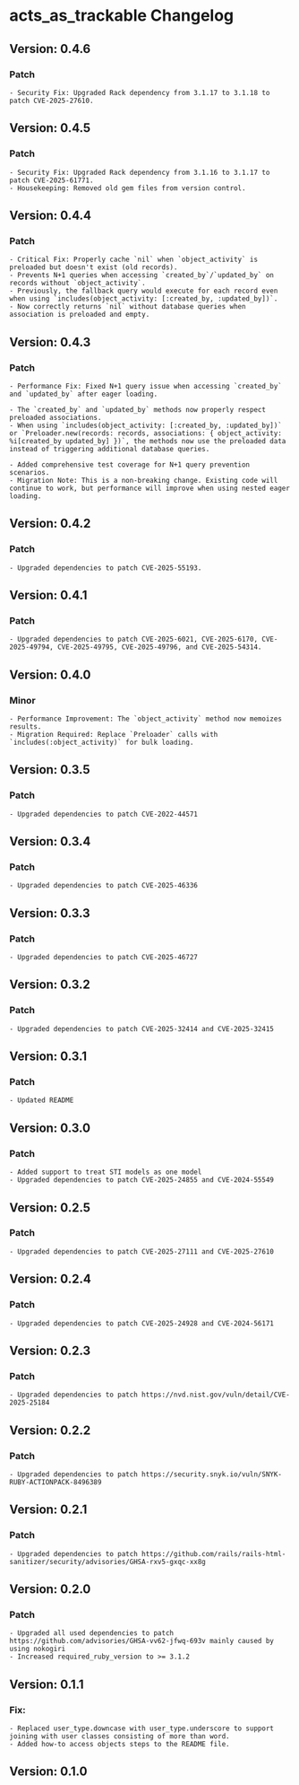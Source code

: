 # acts_as_trackable Changelog
## Version: 0.4.6
  ### Patch
    - Security Fix: Upgraded Rack dependency from 3.1.17 to 3.1.18 to patch CVE-2025-27610.

## Version: 0.4.5
  ### Patch
    - Security Fix: Upgraded Rack dependency from 3.1.16 to 3.1.17 to patch CVE-2025-61771.
    - Housekeeping: Removed old gem files from version control.

## Version: 0.4.4
  ### Patch
    - Critical Fix: Properly cache `nil` when `object_activity` is preloaded but doesn't exist (old records).
    - Prevents N+1 queries when accessing `created_by`/`updated_by` on records without `object_activity`.
    - Previously, the fallback query would execute for each record even when using `includes(object_activity: [:created_by, :updated_by])`.
    - Now correctly returns `nil` without database queries when association is preloaded and empty.

## Version: 0.4.3
  ### Patch
    - Performance Fix: Fixed N+1 query issue when accessing `created_by` and `updated_by` after eager loading.

    - The `created_by` and `updated_by` methods now properly respect preloaded associations.
    - When using `includes(object_activity: [:created_by, :updated_by])` or `Preloader.new(records: records, associations: { object_activity: %i[created_by updated_by] })`, the methods now use the preloaded data instead of triggering additional database queries.

    - Added comprehensive test coverage for N+1 query prevention scenarios.
    - Migration Note: This is a non-breaking change. Existing code will continue to work, but performance will improve when using nested eager loading.
## Version: 0.4.2
  ### Patch
    - Upgraded dependencies to patch CVE-2025-55193.
## Version: 0.4.1
  ### Patch
    - Upgraded dependencies to patch CVE-2025-6021, CVE-2025-6170, CVE-2025-49794, CVE-2025-49795, CVE-2025-49796, and CVE-2025-54314.
## Version: 0.4.0
  ### Minor
    - Performance Improvement: The `object_activity` method now memoizes results.
    - Migration Required: Replace `Preloader` calls with `includes(:object_activity)` for bulk loading.
## Version: 0.3.5
  ### Patch
    - Upgraded dependencies to patch CVE-2022-44571
## Version: 0.3.4
  ### Patch
    - Upgraded dependencies to patch CVE-2025-46336
## Version: 0.3.3
  ### Patch
    - Upgraded dependencies to patch CVE-2025-46727
## Version: 0.3.2
  ### Patch
    - Upgraded dependencies to patch CVE-2025-32414 and CVE-2025-32415
## Version: 0.3.1
  ### Patch
    - Updated README
## Version: 0.3.0
  ### Patch
    - Added support to treat STI models as one model
    - Upgraded dependencies to patch CVE-2025-24855 and CVE-2024-55549
## Version: 0.2.5
  ### Patch
    - Upgraded dependencies to patch CVE-2025-27111 and CVE-2025-27610
## Version: 0.2.4
  ### Patch
    - Upgraded dependencies to patch CVE-2025-24928 and CVE-2024-56171
## Version: 0.2.3
  ### Patch
    - Upgraded dependencies to patch https://nvd.nist.gov/vuln/detail/CVE-2025-25184
## Version: 0.2.2
  ### Patch
    - Upgraded dependencies to patch https://security.snyk.io/vuln/SNYK-RUBY-ACTIONPACK-8496389
## Version: 0.2.1
  ### Patch
    - Upgraded dependencies to patch https://github.com/rails/rails-html-sanitizer/security/advisories/GHSA-rxv5-gxqc-xx8g
## Version: 0.2.0
  ### Patch
    - Upgraded all used dependencies to patch https://github.com/advisories/GHSA-vv62-jfwq-693v mainly caused by using nokogiri
    - Increased required_ruby_version to >= 3.1.2
## Version: 0.1.1
  ### Fix:
    - Replaced user_type.downcase with user_type.underscore to support joining with user classes consisting of more than word.
    - Added how-to access objects steps to the README file.
## Version: 0.1.0
